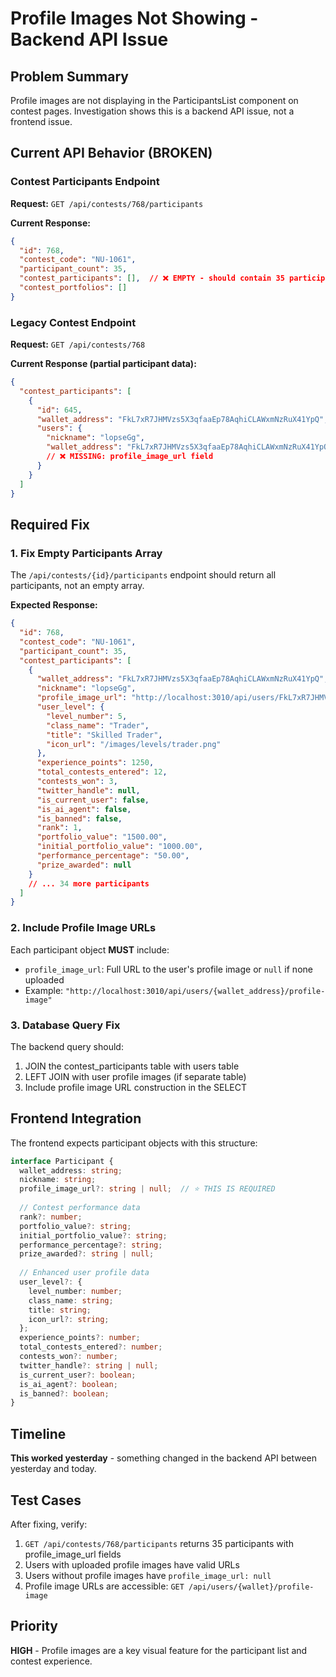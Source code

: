 # Profile Images Not Showing - Backend API Issue

## Problem Summary
Profile images are not displaying in the ParticipantsList component on contest pages. Investigation shows this is a backend API issue, not a frontend issue.

## Current API Behavior (BROKEN)

### Contest Participants Endpoint
**Request:** `GET /api/contests/768/participants`

**Current Response:**
```json
{
  "id": 768,
  "contest_code": "NU-1061",
  "participant_count": 35,
  "contest_participants": [],  // ❌ EMPTY - should contain 35 participants
  "contest_portfolios": []
}
```

### Legacy Contest Endpoint  
**Request:** `GET /api/contests/768`

**Current Response (partial participant data):**
```json
{
  "contest_participants": [
    {
      "id": 645,
      "wallet_address": "FkL7xR7JHMVzs5X3qfaaEp78AqhiCLAWxmNzRuX41YpQ",
      "users": {
        "nickname": "lopseGg",
        "wallet_address": "FkL7xR7JHMVzs5X3qfaaEp78AqhiCLAWxmNzRuX41YpQ"
        // ❌ MISSING: profile_image_url field
      }
    }
  ]
}
```

## Required Fix

### 1. Fix Empty Participants Array
The `/api/contests/{id}/participants` endpoint should return all participants, not an empty array.

**Expected Response:**
```json
{
  "id": 768,
  "contest_code": "NU-1061", 
  "participant_count": 35,
  "contest_participants": [
    {
      "wallet_address": "FkL7xR7JHMVzs5X3qfaaEp78AqhiCLAWxmNzRuX41YpQ",
      "nickname": "lopseGg",
      "profile_image_url": "http://localhost:3010/api/users/FkL7xR7JHMVzs5X3qfaaEp78AqhiCLAWxmNzRuX41YpQ/profile-image",
      "user_level": {
        "level_number": 5,
        "class_name": "Trader", 
        "title": "Skilled Trader",
        "icon_url": "/images/levels/trader.png"
      },
      "experience_points": 1250,
      "total_contests_entered": 12,
      "contests_won": 3,
      "twitter_handle": null,
      "is_current_user": false,
      "is_ai_agent": false,
      "is_banned": false,
      "rank": 1,
      "portfolio_value": "1500.00",
      "initial_portfolio_value": "1000.00", 
      "performance_percentage": "50.00",
      "prize_awarded": null
    }
    // ... 34 more participants
  ]
}
```

### 2. Include Profile Image URLs
Each participant object **MUST** include:
- `profile_image_url`: Full URL to the user's profile image or `null` if none uploaded
- Example: `"http://localhost:3010/api/users/{wallet_address}/profile-image"`

### 3. Database Query Fix
The backend query should:
1. JOIN the contest_participants table with users table 
2. LEFT JOIN with user profile images (if separate table)
3. Include profile image URL construction in the SELECT

## Frontend Integration
The frontend expects participant objects with this structure:
```typescript
interface Participant {
  wallet_address: string;
  nickname: string;
  profile_image_url?: string | null;  // ⭐ THIS IS REQUIRED
  
  // Contest performance data
  rank?: number;
  portfolio_value?: string;
  initial_portfolio_value?: string;
  performance_percentage?: string;
  prize_awarded?: string | null;
  
  // Enhanced user profile data
  user_level?: {
    level_number: number;
    class_name: string;
    title: string;
    icon_url?: string;
  };
  experience_points?: number;
  total_contests_entered?: number;
  contests_won?: number;
  twitter_handle?: string | null;
  is_current_user?: boolean;
  is_ai_agent?: boolean;
  is_banned?: boolean;
}
```

## Timeline
**This worked yesterday** - something changed in the backend API between yesterday and today.

## Test Cases
After fixing, verify:
1. `GET /api/contests/768/participants` returns 35 participants with profile_image_url fields
2. Users with uploaded profile images have valid URLs
3. Users without profile images have `profile_image_url: null`
4. Profile image URLs are accessible: `GET /api/users/{wallet}/profile-image`

## Priority
**HIGH** - Profile images are a key visual feature for the participant list and contest experience.